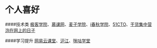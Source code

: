 # 个人喜好


####技术类
[极客学院](http://www.jikexueyuan.com/)、[慕课网](http://www.imooc.com/)、[麦子学院](http://www.maiziedu.com/)、[i春秋学院](http://www.ichunqiu.com/)、[51CTO](http://www.51cto.com/)、[干货集中营](http://gank.io)<br>
[泡在网上的日子]()





####学习提升
[网易云课堂](http://study.163.com/)、[沪江](http://www.hujiang.com/)、[咪咕学堂](http://www.miguxue.com/)